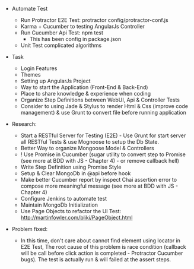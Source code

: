 * Automate Test
    * Run Protractor E2E Test: protractor config/protractor-conf.js
    * Karma + Cucumber to testing AngularJs Controller
    * Run Cucumber Api Test: npm test
        * This has been config in package.json
    * Unit Test complicated algorithms
    
* Task
    * Login Features
    * Themes
    * Setting up AngularJs Project
    * Way to start the Application (Front-End & Back-End)
    * Place to share knowledge & experience when coding
    * Organize Step Definitions between WebUI, Api & Controller Tests
    * Consider to using Jade & Stylus to render Html & Css (improve code management) & use Grunt to convert file before running application
    
* Research:
    * Start a RESTful Server for Testing (E2E) - Use Grunt for start server all RESTful Tests & use Mognoose to setup the Db State.
    * Better Way to organize Mongoose Model & Controllers
    * ! Use Promise in Cucumber (sugar utility to convert step to Promise (see more at BDD with JS - Chapter 4) - or remove callback hell)
    * Write Step Definition using Promise Style
    * Setup & Clear MongoDb in @api before hook
    * Make better Cucumber report by inspect Chai assertion error to compose more meaningful message (see more at BDD with JS - Chapter 4)
    * Configure Jenkins to automate test
    * Maintain MongoDb Initialization
    * Use Page Objects to refactor the UI Test: http://martinfowler.com/bliki/PageObject.html
    
* Problem fixed:
    * In this time, don't care about cannot find element using locator in E2E Test, The root cause of this problem is race condition (callback will be call before click action is completed - Protractor Cucumber bugs). The test is actually run & will failed at the assert steps.